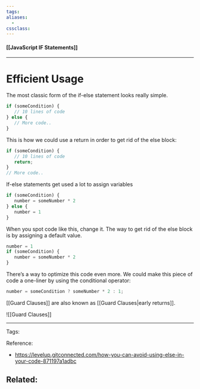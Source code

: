 ```yaml
---
tags: 
aliases: 
  - 
cssclass: 
---
```


#### [[JavaScript IF Statements]]

---

# Efficient Usage

The most classic form of the if-else statement looks really simple.

```js
if (someCondition) {
   // 10 lines of code
} else {
   // More code..
}
```

This is how we could use a return in order to get rid of the else block:

```js
if (someCondition) {
   // 10 lines of code
   return;
} 
// More code..
```

If-else statements get used a lot to assign variables

```js
if (someCondition) {
   number = someNumber * 2
} else {
   number = 1
}
```

When you spot code like this, change it. The way to get rid of the else block is by assigning a default value.

```js
number = 1
if (someCondition) {
   number = someNumber * 2
}
```

There’s a way to optimize this code even more. We could make this piece of code a one-liner by using the conditional operator:

```js
number = someCondition ? someNumber * 2 : 1;
```

[[Guard Clauses]] are also known as [[Guard Clauses|early returns]].

![[Guard Clauses]]

---
Tags: 

Reference:
- <https://levelup.gitconnected.com/how-you-can-avoid-using-else-in-your-code-871197a1adbc>

Related:
- 
